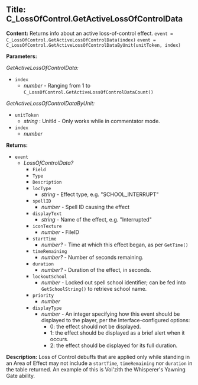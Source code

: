 ## Title: C_LossOfControl.GetActiveLossOfControlData

**Content:**
Returns info about an active loss-of-control effect.
`event = C_LossOfControl.GetActiveLossOfControlData(index)`
`event = C_LossOfControl.GetActiveLossOfControlDataByUnit(unitToken, index)`

**Parameters:**

*GetActiveLossOfControlData:*
- `index`
  - *number* - Ranging from 1 to `C_LossOfControl.GetActiveLossOfControlDataCount()`

*GetActiveLossOfControlDataByUnit:*
- `unitToken`
  - *string* : UnitId - Only works while in commentator mode.
- `index`
  - *number*

**Returns:**
- `event`
  - *LossOfControlData?*
    - `Field`
    - `Type`
    - `Description`
    - `locType`
      - *string* - Effect type, e.g. "SCHOOL_INTERRUPT"
    - `spellID`
      - *number* - Spell ID causing the effect
    - `displayText`
      - *string* - Name of the effect, e.g. "Interrupted"
    - `iconTexture`
      - *number* - FileID
    - `startTime`
      - *number?* - Time at which this effect began, as per `GetTime()`
    - `timeRemaining`
      - *number?* - Number of seconds remaining.
    - `duration`
      - *number?* - Duration of the effect, in seconds.
    - `lockoutSchool`
      - *number* - Locked out spell school identifier; can be fed into `GetSchoolString()` to retrieve school name.
    - `priority`
      - *number*
    - `displayType`
      - *number* - An integer specifying how this event should be displayed to the player, per the Interface-configured options:
        - 0: the effect should not be displayed.
        - 1: the effect should be displayed as a brief alert when it occurs.
        - 2: the effect should be displayed for its full duration.

**Description:**
Loss of Control debuffs that are applied only while standing in an Area of Effect may not include a `startTime`, `timeRemaining` nor `duration` in the table returned. An example of this is Vol'zith the Whisperer's Yawning Gate ability.